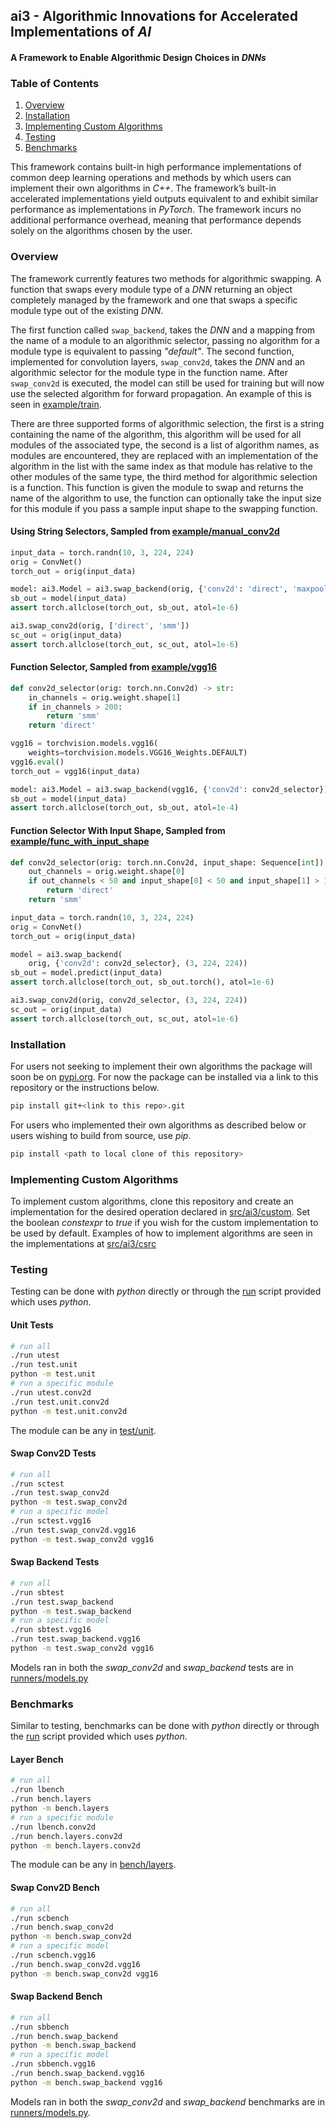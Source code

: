 ## ai3 - Algorithmic Innovations for Accelerated Implementations of *AI*

#### A Framework to Enable Algorithmic Design Choices in *DNNs*

### Table of Contents
1. [Overview](#overview)
2. [Installation](#installation)
3. [Implementing Custom Algorithms](#implementing-custom-algorithms)
4. [Testing](#testing)
5. [Benchmarks](#benchmarks)

This framework contains built-in high performance implementations of common deep learning operations and methods by which users can implement their own algorithms in *C++*. The framework’s built-in accelerated implementations yield outputs equivalent to and exhibit similar performance as implementations in *PyTorch*. The framework incurs no additional performance overhead, meaning that performance depends solely on the algorithms chosen by the user.

### Overview
The framework currently features two methods for algorithmic swapping. A function that swaps every module type of a *DNN* returning an object completely managed by the framework and one that swaps a specific module type out of the existing *DNN*.

The first function called ```swap_backend```, takes the *DNN* and a mapping from the name of a module to an algorithmic selector, passing no algorithm for a module type is equivalent to passing *"default"*. The second function, implemented for convolution layers, ```swap_conv2d```, takes the *DNN* and an algorithmic selector for the module type in the function name. After ```swap_conv2d``` is executed, the model can still be used for training but will now use the selected algorithm for forward propagation. An example of this is seen in [example/train](./example/train.py).

There are three supported forms of algorithmic selection, the first is a string containing the name of the algorithm, this algorithm will be used for all modules of the associated type, the second is a list of algorithm names, as modules are encountered, they are replaced with an implementation of the algorithm in the list with the same index as that module has relative to the other modules of the same type, the third method for algorithmic selection is a function. This function is given the module to swap and returns the name of the algorithm to use, the function can optionally take the input size for this module if you pass a sample input shape to the swapping function.

#### Using String Selectors, Sampled from [example/manual_conv2d](./example/manual_conv2d.py)
```python
input_data = torch.randn(10, 3, 224, 224)
orig = ConvNet()
torch_out = orig(input_data)

model: ai3.Model = ai3.swap_backend(orig, {'conv2d': 'direct', 'maxpool2d': 'default'})
sb_out = model(input_data)
assert torch.allclose(torch_out, sb_out, atol=1e-6)

ai3.swap_conv2d(orig, ['direct', 'smm'])
sc_out = orig(input_data)
assert torch.allclose(torch_out, sc_out, atol=1e-6)
```

#### Function Selector, Sampled from [example/vgg16](./example/vgg16.py)
```python
def conv2d_selector(orig: torch.nn.Conv2d) -> str:
    in_channels = orig.weight.shape[1]
    if in_channels > 200:
        return 'smm'
    return 'direct'

vgg16 = torchvision.models.vgg16(
    weights=torchvision.models.VGG16_Weights.DEFAULT)
vgg16.eval()
torch_out = vgg16(input_data)

model: ai3.Model = ai3.swap_backend(vgg16, {'conv2d': conv2d_selector})
sb_out = model(input_data)
assert torch.allclose(torch_out, sb_out, atol=1e-4)
```
#### Function Selector With Input Shape, Sampled from [example/func_with_input_shape](./example/func_with_input_shape.py)
```python
def conv2d_selector(orig: torch.nn.Conv2d, input_shape: Sequence[int]) -> str:
    out_channels = orig.weight.shape[0]
    if out_channels < 50 and input_shape[0] < 50 and input_shape[1] > 150 and input_shape[2] > 150:
        return 'direct'
    return 'smm'

input_data = torch.randn(10, 3, 224, 224)
orig = ConvNet()
torch_out = orig(input_data)

model = ai3.swap_backend(
    orig, {'conv2d': conv2d_selector}, (3, 224, 224))
sb_out = model.predict(input_data)
assert torch.allclose(torch_out, sb_out.torch(), atol=1e-6)

ai3.swap_conv2d(orig, conv2d_selector, (3, 224, 224))
sc_out = orig(input_data)
assert torch.allclose(torch_out, sc_out, atol=1e-6)
```

### Installation
For users not seeking to implement their own algorithms the package will soon be on [pypi.org](pypi.org). For now the package can be installed via a link to this repository or the instructions below.
```sh
pip install git+<link to this repo>.git
```

For users who implemented their own algorithms as described below or users wishing to build from source, use *pip*.
```sh
pip install <path to local clone of this repository>
```

### Implementing Custom Algorithms
To implement custom algorithms, clone this repository and create an implementation for the desired operation declared in [src/ai3/custom](./src/ai3/custom). Set the boolean *constexpr* to *true* if you wish for the custom implementation to be used by default. Examples of how to implement algorithms are seen in the implementations at [src/ai3/csrc](./src/ai3/csrc)

### Testing
Testing can be done with *python* directly or through the [run](./run) script provided which uses *python*.

#### Unit Tests
```sh
# run all
./run utest
./run test.unit
python -m test.unit
# run a specific module
./run utest.conv2d
./run test.unit.conv2d
python -m test.unit.conv2d
```
The module can be any in [test/unit](./test/unit).

#### Swap Conv2D Tests
```sh
# run all
./run sctest
./run test.swap_conv2d
python -m test.swap_conv2d
# run a specific model
./run sctest.vgg16
./run test.swap_conv2d.vgg16
python -m test.swap_conv2d vgg16
```

#### Swap Backend Tests
```sh
# run all
./run sbtest
./run test.swap_backend
python -m test.swap_backend
# run a specific model
./run sbtest.vgg16
./run test.swap_backend.vgg16
python -m test.swap_conv2d vgg16
```

Models ran in both the *swap_conv2d* and *swap_backend* tests are in [runners/models.py](./runners/models.py)

### Benchmarks

Similar to testing, benchmarks can be done with *python* directly or through the [run](./run) script provided which uses *python*.

#### Layer Bench
```sh
# run all
./run lbench
./run bench.layers
python -m bench.layers
# run a specific module
./run lbench.conv2d
./run bench.layers.conv2d
python -m bench.layers.conv2d
```
The module can be any in [bench/layers](./bench/layers).

#### Swap Conv2D Bench
```sh
# run all
./run scbench
./run bench.swap_conv2d
python -m bench.swap_conv2d
# run a specific model
./run scbench.vgg16
./run bench.swap_conv2d.vgg16
python -m bench.swap_conv2d vgg16
```

#### Swap Backend Bench
```sh
# run all
./run sbbench
./run bench.swap_backend
python -m bench.swap_backend
# run a specific model
./run sbbench.vgg16
./run bench.swap_backend.vgg16
python -m bench.swap_backend vgg16
```

Models ran in both the *swap_conv2d* and *swap_backend* benchmarks are in [runners/models.py](./runners/models.py).
